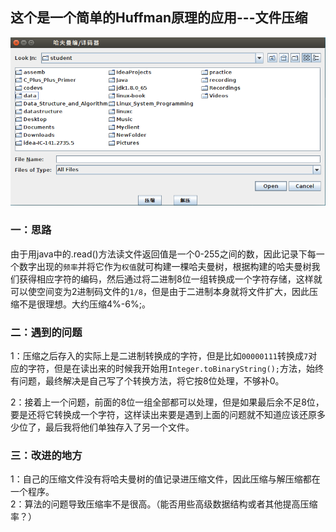 ## 这个是一个简单的Huffman原理的应用---文件压缩

![](images/start.png)

### 一：思路
由于用java中的.read()方法读文件返回值是一个0-255之间的数，因此记录下每一个数字出现的`频率`并将它作为`权值`就可构建一棵哈夫曼树，根据构建的哈夫曼树我们获得相应字符的编码，然后通过将二进制8位一组转换成一个字符存储，这样就可以使空间变为2进制码文件的`1/8`，但是由于二进制本身就将文件扩大，因此压缩不是很理想。大约压缩4%-6%;。

### 二：遇到的问题
1：压缩之后存入的实际上是二进制转换成的字符，但是比如`00000111`转换成`7`对应的字符，但是在读出来的时候我开始用`Integer.toBinaryString();`方法，始终有问题，最终解决是自己写了个转换方法，将它按8位处理，不够补0。  

2：接着上一个问题，前面的8位一组全部都可以处理，但是如果最后余不足8位，要是还将它转换成一个字符，这样读出来要是遇到上面的问题就不知道应该还原多少位了，最后我将他们单独存入了另一个文件。  

### 三：改进的地方  
1：自己的压缩文件没有将哈夫曼树的值记录进压缩文件，因此压缩与解压缩都在一个程序。  
2：算法的问题导致压缩率不是很高。（能否用些高级数据结构或者其他提高压缩率？）
